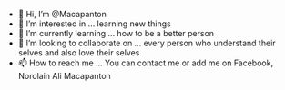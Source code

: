 - 👋 Hi, I’m @Macapanton
- 👀 I’m interested in ... learning new things  
- 🌱 I’m currently learning ... how to be a better person 
- 💞️ I’m looking to collaborate on ... every person who understand their selves and also love their selves
- 📫 How to reach me ... You can contact me or add me on Facebook, Norolain Ali Macapanton

<!---
Macapanton/Macapanton is a ✨ special ✨ repository because its `README.md` (this file) appears on your GitHub profile.
You can click the Preview link to take a look at your changes.
--->
